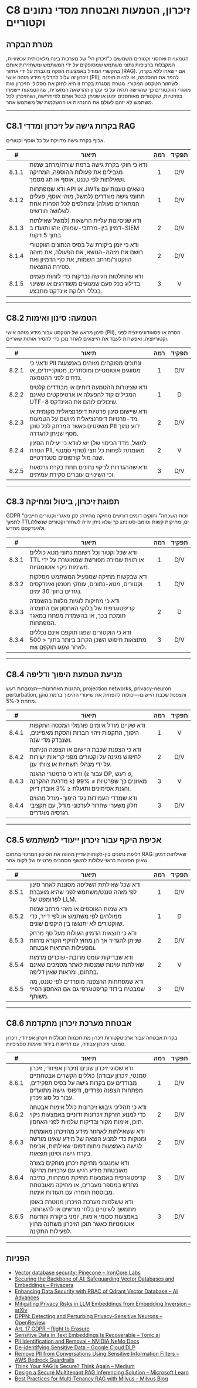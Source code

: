 # C8 זיכרון, הטמעות ואבטחת מסדי נתונים וקטוריים

## מטרת הבקרה

הטמעויות ואחסני וקטורים משמשים כ“זיכרון חי” של מערכות בינה מלאכותית עכשוויות, המקבלות ברציפות נתוני משתמש שמסופקים על ידי המשתמש ומשחזירות אותם בהקשרי המודל באמצעות הפקה מוגברת על ידי אחזור (RAG). אם יישארו ללא בקרה, זיכרון זה עלול להדליף מידע מזהה אישי (PII), להפר את ההסכמה, או להיות מופנה לשחזור הטקסט המקורי. מטרת מסגרת בקרת זו היא לחזק את מסלולי הזיכרון ואת מאגרי הווקטורים כך שהגישה תהיה על פי עקרון ההרשאה המזערית, שההטמעות יישמרו בפרטיות, שוקטורים מאוחסנים יפוגו או שניתן לבטל אותם לפי דרישה, ושהזיכרון לכל משתמש לא יזהם לעולם את ההנחיות או ההשלמות של משתמש אחר.

---

## C8.1 בקרות גישה על זיכרון ומדדי RAG

אכוף בקרת גישה מדויקת על כל אוסף וקטורים.

|   #   | תיאור                                                                                                                                   | רמה | תפקיד |
| :---: | --------------------------------------------------------------------------------------------------------------------------------------- | :-: | :---: |
| 8.1.1 | ודא כי חוקי בקרת גישה ברמת שורה/מרחב שמות מגבילים את פעולות ההוספה, המחיקה ושאילתות לפי טננט, אוסף או תג מסמך.                          |  1  |  D/V  |
| 8.1.2 | ודא שמפתחות API או JWTs נושאים טענות עם תחומי גישה מוגדרים (למשל, מזהי אוסף, פעלים המתארים פעולה) ומוחלפים לכל הפחות אחת לשלושה חודשים. |  1  |  D/V  |
| 8.1.3 | ודא שניסיונות עליית הרשאות (למשל שאילתות דמיון בין-מרחבי-שמות) זוהו ותועדו ב-SIEM בתוך 5 דקות.                                          |  2  |  D/V  |
| 8.1.4 | ודא כי יומן ביקורת של בסיס הנתונים הווקטורי רושם את מזהה-הנושא, את הפעולה, את מזהה הווקטור/מרחב השמות, את סף הדמיון ואת ספירת התוצאות.  |  2  |  D/V  |
| 8.1.5 | ודא שהחלטות הגישה נבדקות כדי לזהות פגמים בדילוג בכל פעם שמנועים משודרגים או ששינוי בכללי חלוקת אינדקס מתבצע.                            |  3  |   V   |

---

## C8.2 הטמעה: סינון ואימות

סינון מראש של הטקסט עבור מידע מזהה אישי (PII), הסרה או פסאודונימיזציה לפני וקטוריזציה, ואפשרות לעבד את הייצוגים לאחר מכן כדי להסיר אותות שאריים.

|   #   | תיאור                                                                                                                                          | רמה | תפקיד |
| :---: | ---------------------------------------------------------------------------------------------------------------------------------------------- | :-: | :---: |
| 8.2.1 | ודא/י כי PII ונתונים מפוקחים מזוהים באמצעות מסווגים אוטומטיים ומוסתרים, מטוקנייזדים, או נדחים לפני ההטמעה.                                     |  1  |  D/V  |
| 8.2.2 | ודא שצינורות ההטמעה דוחים או מבודדים קלטים המכילים קוד להפעלה או ארטיפקטים שאינם UTF-8 שיכולים לזהם את האינדקס.                                |  1  |   D   |
| 8.2.3 | ודא שיישום סינון פרטיות דיפרנציאלית מקומית או מד-פרטיות דיפרנציאלית מיושם על הטמעות משפטים כאשר המרחק לכל טוקן PII ידוע נמוך מסף שניתן להגדרה. |  2  |  D/V  |
| 8.2.4 | יש לוודא כי יעילות הסינון (למשל, מדד הכיסוי של הסרת PII, סחף סמנטי) מאומתת לפחות כל חצי שנה מול קורפוסים סטנדרטיים.                            |  2  |   V   |
| 8.2.5 | ודא שההגדרות לניקוי נתונים תחת בקרת גרסאות וכי השינויים עוברים סקירת עמיתים.                                                                   |  3  |  D/V  |

---

## C8.3 תפוגת זיכרון, ביטול ומחיקה

GDPR "זכות השכחה" וחוקים דומים דורשים מחיקה מהירה; לכן מאגרי וקטורים חייבים לתמוך TTLים, מחיקות קשות וטומב-סטונינג כך שלא ניתן יהיה לשחזר וקטורים שנשללו ולאינדקסם מחדש.

|   #   | תיאור                                                                                                            | רמה | תפקיד |
| :---: | ---------------------------------------------------------------------------------------------------------------- | :-: | :---: |
| 8.3.1 | ודא שכל וקטור וכל רשומת נתוני מטא כוללים TTL או תווית שמירה מפורשת שמאושרת על ידי משימות ניקוי אוטומטיות.        |  1  |  D/V  |
| 8.3.2 | ודא שבקשות מחיקה שמפעיל המשתמש מסלקות וקטורים, מטא-נתונים, עותקי מטמון ואינדקסים נגזרים בתוך 30 ימים.            |  1  |  D/V  |
| 8.3.3 | ודא כי מחיקות לוגיות מלוות בהשמדה קריפטוגרפית של בלוקי האחסון אם החומרה תומכת בכך, או בהשמדת מפתח במאגר המפתחות. |  2  |   D   |
| 8.3.4 | ודא כי הוקטורים שפגו תוקפם אינם נכללים מתוצאות חיפוש השכן הקרוב ביותר בתוך < 500 ms לאחר שפגו תוקפם.             |  3  |  D/V  |

---

## C8.4 מניעת הטמעת היפוך ודליפה

ההגנות האחרונות—הצטברות רעש, projection networks, privacy-neuron perturbation, והצפנת שכבת היישום—יכולות להפחית את שיעורי ההיפוך ברמת טוקן מתחת ל-5%.

|   #   | תיאור                                                                                                                  | רמה | תפקיד |
| :---: | ---------------------------------------------------------------------------------------------------------------------- | :-: | :---: |
| 8.4.1 | ודא שקיים מודל איומים פורמלי המכסה התקפות היפוך, התקפות זיהוי חברות והסקת מאפיינים, ושנבדק מדי שנה.                    |  1  |   V   |
| 8.4.2 | ודא כי הצפנת שכבת היישום או הצפנה הניתנת לחיפוש מגינה על וקטורים מפני קריאות ישירות על ידי מנהלי תשתיות או צוותי ענן.  |  2  |  D/V  |
| 8.4.3 | ודא כי פרמטרי ההגנה (ε עבור DP, רעש σ, מדרגת ההקרנה k) מאוזנים כך שפרטיות ≥ 99% והגנת אסימונים ותועלת ≤ 3% אובדן דיוק. |  3  |   V   |
| 8.4.4 | ודא שמדדי העמידות נגד היפוך-מודל מהווים חלק משערי שחרור לעדכוני מודל, עם תקציבי רגרסיה מוגדרים.                        |  3  |  D/V  |

---

## C8.5 אכיפת היקף עבור זיכרון ייעודי למשתמש

דליפת נתונים בין-לקוחות עדיין מהווה את הסיכון המרכזי בתחום RAG: שאילתות דמיון שאינן מסוננות כראוי עלולות לחשוף מסמכים פרטיים של לקוח אחר.

|   #   | תיאור                                                                                                       | רמה | תפקיד |
| :---: | ----------------------------------------------------------------------------------------------------------- | :-: | :---: |
| 8.5.1 | ודא שכל שאילתת השליפה מסוננת לאחר סינון לפי מזהה טננט/משתמש לפני שהיא מועברת לפרומפט של LLM.                |  1  |  D/V  |
| 8.5.2 | ודא שמות האוספים או מזהי מרחב שמות ממולחים לפי משתמש או לפי דייר, כדי שווקטורים לא יתנגשו בין היקפים שונים. |  1  |   D   |
| 8.5.3 | ודא כי תוצאות הדמיון העולות מעל סף מרחק שניתן להגדיר אך הן מחוץ להיקף הקורא נדחות ומפעילות התראות אבטחה.    |  2  |  D/V  |
| 8.5.4 | ודא שבדיקות עומס מרובת-שוכרים מדמות שאילתות עוינות שמנסות לאתר מסמכים שאינם בתחום, ומראות שאין דליפה.       |  2  |   V   |
| 8.5.5 | ודא שמפתחות ההצפנה מופרדים לפי טננט, מה שמבטיח בידוד קריפטוגרפי גם אם האחסון הפיזי משותף.                   |  3  |  D/V  |

---

## C8.6 אבטחת מערכת זיכרון מתקדמת

בקרות אבטחה עבור ארכיטקטורות זיכרון מתוחכמות הכוללות זיכרון אפיזודי, זיכרון סמנטי וזיכרון עבודה, עם דרישות בידוד ואימות ספציפיות.

|   #   | תיאור                                                                                                                                                                                          | רמה | תפקיד |
| :---: | ---------------------------------------------------------------------------------------------------------------------------------------------------------------------------------------------- | :-: | :---: |
| 8.6.1 | ודא שסוגי זיכרון שונים (זיכרון אפיזודי, זיכרון סמנטי, זיכרון עבודה) כוללים הקשרים אבטחתיים מבודדים עם בקרות גישה על בסיס תפקידים, מפתחות הצפנה נפרדים, ודפוסי גישה מתועדים עבור כל סוג זיכרון. |  1  |  D/V  |
| 8.6.2 | ודא כי תהליכי גיבוש זיכרונות כולל אימות אבטחה כדי למנוע הזרקת זיכרונות זדוניים באמצעות ניקוי תוכן, אימות מקור ובדיקות שלמות לפני האחסון.                                                       |  2  |  D/V  |
| 8.6.3 | ודא ששאילתות לאחזור מידע מהזיכרון מאומתות ומנוקות כדי למנוע הוצאה של מידע שאינו מורשה לגישה באמצעות ניתוח דפוסי שאילתות, אכיפת בקרת גישה וסינון תוצאות.                                        |  2  |  D/V  |
| 8.6.4 | ודא שמנגנוני מחיקת זיכרון מוחקים בצורה מאובטחת מידע רגיש עם ערבויות מחיקה קריפטוגרפית באמצעות מחיקת מפתחות, כתיבה מחדש במספר מעברים, או מחיקה מאובטחת מבוססת חומרה עם תעודות אימות.            |  3  |  D/V  |
| 8.6.5 | ודא ששלמות מערכת הזיכרון מנוטרת באופן מתמשך לשינויים בלתי מורשים או להשחתה, באמצעות סכומי אימות, יומני ביקורת והודעות אוטומטיות כאשר תוכן הזיכרון משתנה מחוץ לפעילות התקינה.                   |  3  |  D/V  |

---

## הפניות

* [Vector database security: Pinecone – IronCore Labs](https://ironcorelabs.com/vectordbs/pinecone-security/)
* [Securing the Backbone of AI: Safeguarding Vector Databases and Embeddings – Privacera](https://privacera.com/blog/securing-the-backbone-of-ai-safeguarding-vector-databases-and-embeddings/)
* [Enhancing Data Security with RBAC of Qdrant Vector Database – AI Advances](https://ai.gopubby.com/enhancing-data-security-with-role-based-access-control-of-qdrant-vector-database-3878769bec83)
* [Mitigating Privacy Risks in LLM Embeddings from Embedding Inversion – arXiv](https://arxiv.org/html/2411.05034v1)
* [DPPN: Detecting and Perturbing Privacy-Sensitive Neurons – OpenReview](https://openreview.net/forum?id=DF5TVzpTW0)
* [Art. 17 GDPR – Right to Erasure](https://gdpr-info.eu/art-17-gdpr/)
* [Sensitive Data in Text Embeddings Is Recoverable – Tonic.ai](https://www.tonic.ai/blog/sensitive-data-in-text-embeddings-is-recoverable)
* [PII Identification and Removal – NVIDIA NeMo Docs](https://docs.nvidia.com/nemo-framework/user-guide/latest/datacuration/personalidentifiableinformationidentificationandremoval.html)
* [De-identifying Sensitive Data – Google Cloud DLP](https://cloud.google.com/sensitive-data-protection/docs/deidentify-sensitive-data)
* [Remove PII from Conversations Using Sensitive Information Filters – AWS Bedrock Guardrails](https://docs.aws.amazon.com/bedrock/latest/userguide/guardrails-sensitive-filters.html)
* [Think Your RAG Is Secure? Think Again – Medium](https://medium.com/%40vijay.poudel1/think-your-rag-is-secure-think-again-heres-how-to-actually-lock-it-down-c4c30e3864e7)
* [Design a Secure Multitenant RAG Inferencing Solution – Microsoft Learn](https://learn.microsoft.com/en-us/azure/architecture/ai-ml/guide/secure-multitenant-rag)
* [Best Practices for Multi-Tenancy RAG with Milvus – Milvus Blog](https://milvus.io/blog/build-multi-tenancy-rag-with-milvus-best-practices-part-one.md)

